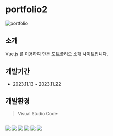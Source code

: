 # portfolio2

![portfolio](https://github.com/Sovidi/portfolio2/assets/133857264/e7ad4fa2-8bba-4396-9134-18834a225248)

## 소개

Vue.js 를 이용하여 만든 포트폴리오 소개 사이트입니다.

## 개발기간

- 2023.11.13 ~ 2023.11.22

## 개발환경
> Visual Studio Code

##
![](https://img.shields.io/badge/javascript-F7DF1E.svg?&style=for-the-badge&logo=javascript&logoColor=ffffff)
![](https://img.shields.io/badge/html5-E34F26.svg?&style=for-the-badge&logo=html5&logoColor=ffffff)
![](https://img.shields.io/badge/vue.js-4FC08D.svg?&style=for-the-badge&logo=vuedotjs&logoColor=ffffff)
![](https://img.shields.io/badge/sass-CC6699.svg?&style=for-the-badge&logo=sass&logoColor=ffffff)
![](https://img.shields.io/badge/express-000000.svg?&style=for-the-badge&logo=express&logoColor=ffffff)
![](https://img.shields.io/badge/mongodb-47A248.svg?&style=for-the-badge&logo=mongodb&logoColor=ffffff)
